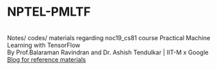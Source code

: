 # NPTEL-PMLTF
<br>Notes/ codes/ materials regarding noc19_cs81 course Practical Machine Learning with TensorFlow
<br>By Prof.Balaraman Ravindran and Dr. Ashish Tendulkar  | IIT-M x Google
<br><a href = "https://tfindiamooc.github.io/"> Blog for reference materials </a>

